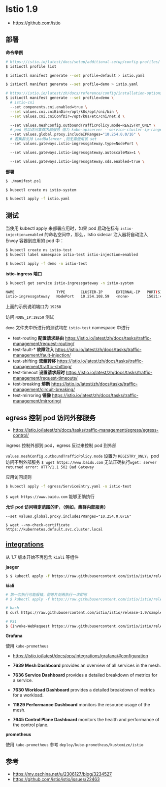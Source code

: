 # Istio 1.9

* https://github.com/istio

## 部署

**命令举例**

```bash
# https://istio.io/latest/docs/setup/additional-setup/config-profiles/
$ istioctl profile list

$ istioctl manifest generate --set profile=default > istio.yaml

$ istioctl manifest generate --set profile=demo > istio.yaml

# https://istio.io/latest/zh/docs/reference/config/installation-options/
$ istioctl manifest generate --set profile=demo \
  # istio-cni
  --set components.cni.enabled=true \
  --set values.cni.cniBinDir=/opt/k8s/opt/cni/bin \
  --set values.cni.cniConfDir=/opt/k8s/etc/cni/net.d \

  --set values.meshConfig.outboundTrafficPolicy.mode=REGISTRY_ONLY \
  # pod 可以访问集群内部服务 值为 kube-apiserver --service-cluster-ip-range 参数的值
  --set values.global.proxy.includeIPRanges="10.254.0.0/16" \
  # 若集群支持 LoadBalancer ,则无需使用该 set
  --set values.gateways.istio-ingressgateway.type=NodePort \

  --set values.gateways.istio-ingressgateway.autoscaleMax=1 \

  --set values.gateways.istio-ingressgateway.sds.enabled=true \
```

**部署**

```bash
$ ./manifest.ps1

$ kubectl create ns istio-system

$ kubectl apply -f istio.yaml
```

## 测试

当使用 kubectl apply 来部署应用时，如果 pod 启动在标有 `istio-injection=enabled` 的命名空间中，那么，Istio sidecar 注入器将自动注入 Envoy 容器到应用的 pod 中：

```bash
$ kubectl create ns istio-test
$ kubectl label namespace istio-test istio-injection=enabled

$ kubectl apply -f demo -n istio-test
```

**istio-ingress 端口**

```bash
$ kubectl get service istio-ingressgateway -n istio-system

NAME                   TYPE       CLUSTER-IP      EXTERNAL-IP   PORT(S)                                                                      AGE
istio-ingressgateway   NodePort   10.254.108.59   <none>        15021:49971/TCP,80:19250/TCP,443:10208/TCP,31400:30444/TCP,15443:35362/TCP   122m
```

上面的示例说明端口为 `19250`

访问 `NODE_IP:19250` 测试

`demo` 文件夹中所进行的测试均在 `istio-test` namespace 中进行

* test-routing   **配置请求路由** https://istio.io/latest/zh/docs/tasks/traffic-management/request-routing/
* test-fault-*   **故障注入** https://istio.io/latest/zh/docs/tasks/traffic-management/fault-injection/
* test-shifting  **流量转移** https://istio.io/latest/zh/docs/tasks/traffic-management/traffic-shifting/
* test-timeout   **设置请求超时** https://istio.io/latest/zh/docs/tasks/traffic-management/request-timeouts/
* test-breaking  **熔断** https://istio.io/latest/zh/docs/tasks/traffic-management/circuit-breaking/
* test-mirroring **镜像** https://istio.io/latest/zh/docs/tasks/traffic-management/mirroring/

## egress 控制 pod 访问外部服务

* https://istio.io/latest/zh/docs/tasks/traffic-management/egress/egress-control/

ingress 控制外部到 pod，egress 反过来控制 pod 到外部

`values.meshConfig.outboundTrafficPolicy.mode` 设置为 `REGISTRY_ONLY`，pod 访问不到外部服务 `$ wget https://www.baidu.com` 无法正确执行`wget: server returned error: HTTP/1.1 502 Bad Gateway`

应用访问规则

```bash
$ kubectl apply -f egress/ServiceEntry.yaml -n istio-test
```

`$ wget https://www.baidu.com` 能够正确执行

**允许 pod 访问特定范围的 ​​IP，（例如，集群内部服务）**

`--set values.global.proxy.includeIPRanges="10.254.0.0/16"`

`$ wget --no-check-certificate https://kubernetes.default.svc.cluster.local`

## [integrations](https://istio.io/latest/docs/ops/integrations/)

从 1.7 版本开始不再包含 `kiali` 等组件

**jaeger**

```bash
$ $ kubectl apply -f https://raw.githubusercontent.com/istio/istio/release-1.9/samples/addons/jaeger.yaml
```

**kiali**

```bash
# 第一次执行可能报错，稍等片刻再执行一次即可
# $ kubectl apply -f https://raw.githubusercontent.com/istio/istio/release-1.9/samples/addons/kiali.yaml

# bash
$ curl https://raw.githubusercontent.com/istio/istio/release-1.9/samples/addons/kiali.yaml | sed -e "s/prometheus:9090/prometheus-k8s.monitoring:9090/g" -e "s/grafana:3000/grafana.monitoring:3000/g" | kubectl apply -f -

# PS1
$ (Invoke-WebRequest https://raw.githubusercontent.com/istio/istio/release-1.9/samples/addons/kiali.yaml).toString().replace('prometheus:9090','prometheus-k8s.monitoring:9090').replace('grafana:3000','grafana.monitoring:3000') | kubectl apply -f -
```

**Grafana**

使用 `kube-prometheus`

* https://istio.io/latest/docs/ops/integrations/grafana/#configuration

* **7639 Mesh Dashboard** provides an overview of all services in the mesh.
* **7636 Service Dashboard** provides a detailed breakdown of metrics for a service.
* **7630 Workload Dashboard** provides a detailed breakdown of metrics for a workload.
* **11829 Performance Dashboard** monitors the resource usage of the mesh.
* **7645 Control Plane Dashboard** monitors the health and performance of the control plane.

**prometheus**

使用 `kube-prometheus` 参考 `deploy/kube-prometheus/kustomize/istio`

## 参考

* https://my.oschina.net/u/2306127/blog/3234527
* https://github.com/istio/istio/issues/22463
